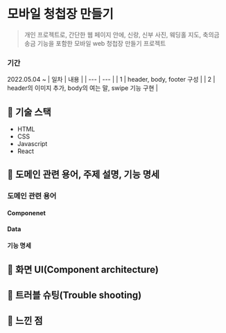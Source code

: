 # 모바일 청첩장 만들기
> 개인 프로젝트로, 간단한 웹 페이지 안에, 신랑, 신부 사진, 웨딩홀 지도, 축의금 송금 기능을 포함한 모바일 web 청첩장 만들기 프로젝트 
### 기간
2022.05.04 ~ 
| 일차 | 내용 |
| --- | --- |
| 1 | header, body, footer 구성 |
| 2 | header의 이미지 추가, body의 여는 말, swipe 기능 구현 |

## 📌 기술 스택
- HTML
- CSS
- Javascript
- React

## 📌 도메인 관련 용어, 주제 설명, 기능 명세

### 도메인 관련 용어
#### Componenet
#### Data
#### 기능 명세

## 📌 화면 UI(Component architecture)

## 📌 트러블 슈팅(Trouble shooting) 
## 📌 느낀 점
